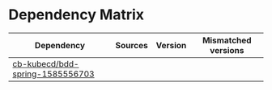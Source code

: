 # Dependency Matrix

Dependency | Sources | Version | Mismatched versions
---------- | ------- | ------- | -------------------
[cb-kubecd/bdd-spring-1585556703](https://github.com/cb-kubecd/bdd-spring-1585556703.git) |  | []() | 
